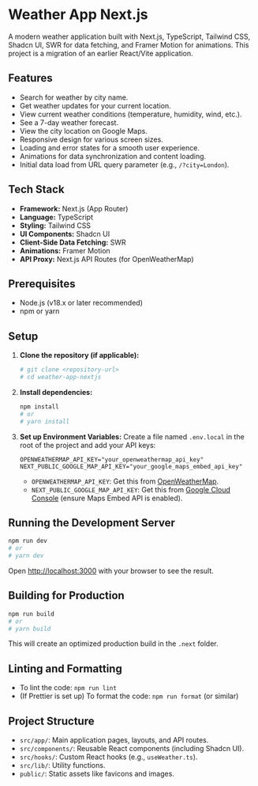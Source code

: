 # Weather App Next.js

A modern weather application built with Next.js, TypeScript, Tailwind CSS, Shadcn UI, SWR for data fetching, and Framer Motion for animations. This project is a migration of an earlier React/Vite application.

## Features

*   Search for weather by city name.
*   Get weather updates for your current location.
*   View current weather conditions (temperature, humidity, wind, etc.).
*   See a 7-day weather forecast.
*   View the city location on Google Maps.
*   Responsive design for various screen sizes.
*   Loading and error states for a smooth user experience.
*   Animations for data synchronization and content loading.
*   Initial data load from URL query parameter (e.g., `/?city=London`).

## Tech Stack

*   **Framework:** Next.js (App Router)
*   **Language:** TypeScript
*   **Styling:** Tailwind CSS
*   **UI Components:** Shadcn UI
*   **Client-Side Data Fetching:** SWR
*   **Animations:** Framer Motion
*   **API Proxy:** Next.js API Routes (for OpenWeatherMap)

## Prerequisites

*   Node.js (v18.x or later recommended)
*   npm or yarn

## Setup

1.  **Clone the repository (if applicable):**
    ```bash
    # git clone <repository-url>
    # cd weather-app-nextjs
    ```

2.  **Install dependencies:**
    ```bash
    npm install
    # or
    # yarn install
    ```

3.  **Set up Environment Variables:**
    Create a file named `.env.local` in the root of the project and add your API keys:
    ```env
    OPENWEATHERMAP_API_KEY="your_openweathermap_api_key"
    NEXT_PUBLIC_GOOGLE_MAP_API_KEY="your_google_maps_embed_api_key"
    ```
    *   `OPENWEATHERMAP_API_KEY`: Get this from [OpenWeatherMap](https://openweathermap.org/api).
    *   `NEXT_PUBLIC_GOOGLE_MAP_API_KEY`: Get this from [Google Cloud Console](https://console.cloud.google.com/apis/credentials) (ensure Maps Embed API is enabled).

## Running the Development Server

```bash
npm run dev
# or
# yarn dev
```
Open [http://localhost:3000](http://localhost:3000) with your browser to see the result.

## Building for Production

```bash
npm run build
# or
# yarn build
```
This will create an optimized production build in the `.next` folder.

## Linting and Formatting

*   To lint the code: `npm run lint`
*   (If Prettier is set up) To format the code: `npm run format` (or similar)

## Project Structure

*   `src/app/`: Main application pages, layouts, and API routes.
*   `src/components/`: Reusable React components (including Shadcn UI).
*   `src/hooks/`: Custom React hooks (e.g., `useWeather.ts`).
*   `src/lib/`: Utility functions.
*   `public/`: Static assets like favicons and images.
